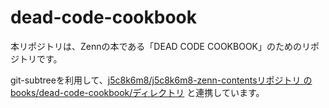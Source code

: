 # dead-code-cookbook

本リポジトリは、Zennの本である「DEAD CODE COOKBOOK」のためのリポジトリです。

git-subtreeを利用して、[j5c8k6m8/j5c8k6m8-zenn-contentsリポジトリ の books/dead-code-cookbook/ディレクトリ](https://github.com/j5c8k6m8/j5c8k6m8-zenn-contents/tree/zenn/books/dead-code-cookbook) と連携しています。
